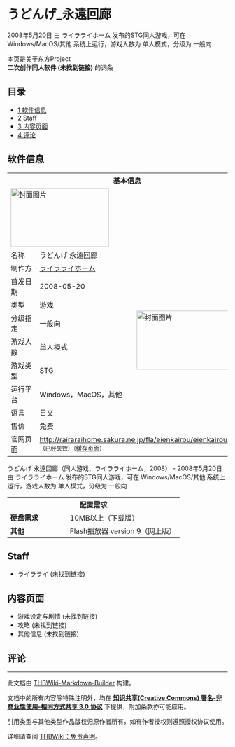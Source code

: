 # うどんげ_永遠回廊

<!-- source html: G:\repos\THBWiki-Markdown-Builder\THBWikiMarkdown\Temp\main\8\83\ns0%3A%E3%81%86%E3%81%A9%E3%82%93%E3%81%92_%E6%B0%B8%E9%81%A0%E5%9B%9E%E5%BB%8A.html -->

2008年5月20日 由 ライラライホーム  发布的STG同人游戏，可在 Windows/MacOS/其他 系统上运行，游戏人数为 单人模式，分级为 一般向

本页是关于东方Project  
 **二次创作同人软件 (未找到链接)** 的词条

## 目录

- [1 软件信息](#软件信息)
- [2 Staff](#Staff)
- [3 内容页面](#内容页面)
- [4 评论](#评论)





## 软件信息

<table><tbody><tr><th colspan="3">基本信息</th></tr><tr><td class="cover-artwork-mobile" colspan="2"><a href="./文件-うどんげ_永遠回廊封面.png.md" class="image" title="封面图片"><img alt="封面图片" src="https://upload.thwiki.cc/thumb/b/bd/%E3%81%86%E3%81%A9%E3%82%93%E3%81%92_%E6%B0%B8%E9%81%A0%E5%9B%9E%E5%BB%8A%E5%B0%81%E9%9D%A2.png/224px-%E3%81%86%E3%81%A9%E3%82%93%E3%81%92_%E6%B0%B8%E9%81%A0%E5%9B%9E%E5%BB%8A%E5%B0%81%E9%9D%A2.png" decoding="async" loading="lazy" width="224" height="134" srcset="https://upload.thwiki.cc/thumb/b/bd/%E3%81%86%E3%81%A9%E3%82%93%E3%81%92_%E6%B0%B8%E9%81%A0%E5%9B%9E%E5%BB%8A%E5%B0%81%E9%9D%A2.png/336px-%E3%81%86%E3%81%A9%E3%82%93%E3%81%92_%E6%B0%B8%E9%81%A0%E5%9B%9E%E5%BB%8A%E5%B0%81%E9%9D%A2.png 1.5x, https://upload.thwiki.cc/thumb/b/bd/%E3%81%86%E3%81%A9%E3%82%93%E3%81%92_%E6%B0%B8%E9%81%A0%E5%9B%9E%E5%BB%8A%E5%B0%81%E9%9D%A2.png/448px-%E3%81%86%E3%81%A9%E3%82%93%E3%81%92_%E6%B0%B8%E9%81%A0%E5%9B%9E%E5%BB%8A%E5%B0%81%E9%9D%A2.png 2x" data-file-width="625" data-file-height="375"></a></td>
</tr><tr><td class="label">名称</td><td colspan="2"> うどんげ 永遠回廊 </td></tr><tr><td class="label">制作方</td><td><a href="/index.php?title=%E3%83%A9%E3%82%A4%E3%83%A9%E3%83%A9%E3%82%A4%E3%83%9B%E3%83%BC%E3%83%A0&amp;action=edit&amp;redlink=1" class="new" title="ライラライホーム（页面不存在）">ライラライホーム</a></td><td class="cover-artwork" rowspan="8" style="min-width:224px;"><a href="./文件-うどんげ_永遠回廊封面.png.md" class="image" title="封面图片"><img alt="封面图片" src="https://upload.thwiki.cc/thumb/b/bd/%E3%81%86%E3%81%A9%E3%82%93%E3%81%92_%E6%B0%B8%E9%81%A0%E5%9B%9E%E5%BB%8A%E5%B0%81%E9%9D%A2.png/224px-%E3%81%86%E3%81%A9%E3%82%93%E3%81%92_%E6%B0%B8%E9%81%A0%E5%9B%9E%E5%BB%8A%E5%B0%81%E9%9D%A2.png" decoding="async" loading="lazy" width="224" height="134" srcset="https://upload.thwiki.cc/thumb/b/bd/%E3%81%86%E3%81%A9%E3%82%93%E3%81%92_%E6%B0%B8%E9%81%A0%E5%9B%9E%E5%BB%8A%E5%B0%81%E9%9D%A2.png/336px-%E3%81%86%E3%81%A9%E3%82%93%E3%81%92_%E6%B0%B8%E9%81%A0%E5%9B%9E%E5%BB%8A%E5%B0%81%E9%9D%A2.png 1.5x, https://upload.thwiki.cc/thumb/b/bd/%E3%81%86%E3%81%A9%E3%82%93%E3%81%92_%E6%B0%B8%E9%81%A0%E5%9B%9E%E5%BB%8A%E5%B0%81%E9%9D%A2.png/448px-%E3%81%86%E3%81%A9%E3%82%93%E3%81%92_%E6%B0%B8%E9%81%A0%E5%9B%9E%E5%BB%8A%E5%B0%81%E9%9D%A2.png 2x" data-file-width="625" data-file-height="375"></a></td>
</tr><tr><td class="label">首发日期</td><td>2008-05-20</td></tr><tr><td class="label">类型</td><td>游戏</td></tr><tr><td class="label">分级指定</td><td>一般向</td></tr><tr><td class="label">游戏人数</td><td>单人模式</td></tr><tr><td class="label">游戏类型</td><td>STG</td></tr><tr><td class="label">运行平台</td><td>Windows，MacOS，其他</td></tr><tr><td class="label">语言</td><td>日文</td></tr><tr><td class="label">售价</td><td>免费</td></tr>
<tr><td class="label">官网页面</td><td colspan="2"><a rel="nofollow" class="external free" href="http://rairaraihome.sakura.ne.jp/fla/eienkairou/eienkairou.html">http://rairaraihome.sakura.ne.jp/fla/eienkairou/eienkairou.html</a><br><span style="font-family: sans-serif; cursor: default; color:#555; font-size: 0.8em; bottom: 0.1em; font-weight: bold;" title="连接到已经失效网页">（已经失效）</span><small>（<a rel="nofollow" class="external text" href="https://web.archive.org/web/20090813160831/http://rairaraihome.sakura.ne.jp/fla/eienkairou/eienkairou.html">缓存页面</a>）</small></td></tr></tbody></table>

うどんげ 永遠回廊（同人游戏，ライラライホーム，2008） - 2008年5月20日 由 ライラライホーム  发布的STG同人游戏，可在 Windows/MacOS/其他 系统上运行，游戏人数为 单人模式，分级为 一般向
  
  

  


<table>
<tbody><tr><th colspan="2">配置需求</th></tr>
<tr><td style="width:120px;padding-left:7px;"><b>硬盘需求</b></td><td>10MB以上（下载版）</td></tr><tr><td style="width:120px;padding-left:7px;"><b>其他</b></td><td>Flash播放器 version 9（网上版）</td></tr>
</tbody></table>



## Staff
- ライラライ (未找到链接)


## 内容页面
- 游戏设定与剧情 (未找到链接)
- 攻略 (未找到链接)
- 其他信息 (未找到链接)


## 评论




---

此文档由 [THBWiki-Markdown-Builder](https://github.com/Delsin-Yu/THBWiki-Markdown-Builder) 构建。

文档中的所有内容除特殊注明外，均在 [**知识共享(Creative Commons) 署名-非商业性使用-相同方式共享 3.0 协议**](https://creativecommons.org/licenses/by-sa/3.0/deed.zh-hans) 下提供，附加条款亦可能应用。

引用类型与其他类型作品版权归原作者所有，如有作者授权则遵照授权协议使用。

详细请查阅 [THBWiki：免责声明](https://thbwiki.cc/THBWiki:%E5%85%8D%E8%B4%A3%E5%A3%B0%E6%98%8E)。

